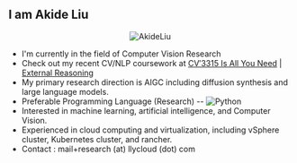 <h2> I am Akide Liu </h2>



<p align="center"> <img src="https://komarev.com/ghpvc/?username=AkideLiu&label=Profile%20views&color=0e75b6&style=flat" alt="AkideLiu" /> 

- I'm currently in the field of Computer Vision Research
- Check out my recent CV/NLP coursework at [CV′3315 Is All You Need](https://arxiv.org/abs/2206.12571) | [External Reasoning](https://arxiv.org/abs/2307.12057)
- My primary research direction is AIGC including diffusion synthesis and large language models.
- Preferable Programming Language (Research) -- ![Python](https://img.shields.io/static/v1?label=Python&message=3.8&color=007396&style=flat&logo=Python)
- Interested in machine learning, artificial intelligence, and Computer Vision. 
- Experienced in cloud computing and virtualization, including vSphere cluster, Kubernetes cluster, and rancher.
- Contact : mail+research (at) llycloud (dot) com

<!-- <details> -->

<!-- - Check out my machine learning and computer vision related coursework at   <a href="https://jovian.ai/akide/notebooks">
    <img src="https://img.shields.io/badge/Jovian.Ai-Open%20In%20Jovian-green"/>
  </a> -->

<!-- <summary>
    <h3>Languages I Know</h3>
</summary>


![Java](https://img.shields.io/static/v1?label=Java&message=SE11&color=007396&style=for-the-badge&logo=java)
![Cpp](https://img.shields.io/static/v1?label=Cpp&message=Cpp11&color=F7DF1E&style=for-the-badge&logo=C)
![JavaScript](https://img.shields.io/static/v1?label=JavaScript&message=ES6&color=007ACC&style=for-the-badge&logo=JavaScript)
![Python](https://img.shields.io/static/v1?label=Python&message=3.8&color=007396&style=for-the-badge&logo=Python)
        
</details> -->

<!-- <details>
<summary>
    <h3>Libraries || Frameworks I use</h3>
</summary> 
![PyTorch](https://img.shields.io/static/v1?label=PyTorch&message=1.11.0&color=007396&style=for-the-badge&logo=PyTorch)
![mmsegmentation](https://img.shields.io/static/v1?label=mmsegmentation&message=0.25.0&color=007396&style=for-the-badge&logo=PyTorch)
![Keras](https://img.shields.io/static/v1?label=Keras&message=2.9.0&color=007396&style=for-the-badge&logo=Keras)
![Spring Boot](https://img.shields.io/static/v1?label=Spring&snapBoot&message=Spring%20Boot%20^2.3.x&color=007396&style=for-the-badge&logo=Spring&snapBoot)
![typeorm](https://img.shields.io/static/v1?label=typeorm&message=typeorm&color=F7DF1E&style=for-the-badge&logo=typescript)
![Vue](https://img.shields.io/static/v1?label=Vue&message=Vue2.x&color=239120&style=for-the-badge&logo=Vue)
</details>
<details>
<summary>
    <h3>Tech I use</h3>
</summary> 
![PyChram](https://img.shields.io/static/v1?label=PyChram&message=2022.1&style=for-the-badge&color=000000&logo=intellij-idea)
![IntelliJ](https://img.shields.io/static/v1?label=IntelliJ&message=2022.1&style=for-the-badge&color=000000&logo=intellij-idea)
![CLion](https://img.shields.io/static/v1?label=CLion&message=2022.1&style=for-the-badge&color=000000&logo=intellij-idea)
![Github](https://img.shields.io/static/v1?label=GitHub&message=AkideLiu&color=181717&style=for-the-badge&logo=github)
![Docker](https://img.shields.io/static/v1?label=Docker&message=🐳&color=4285F4&style=for-the-badge&logo=docker)
![Kubernetes](https://img.shields.io/static/v1?label=Kubernetes&message=1.18+&color=239120&style=for-the-badge&logo=Kubernetes)
![vSphere Stack](https://img.shields.io/static/v1?label=vSphere%20Stack&message=7.0U2+&color=F7DF1E&style=for-the-badge&logo=VMware)
![Rancher](https://img.shields.io/static/v1?label=Rancher&message=^2.5.x+&color=007ACC&style=for-the-badge&logo=Rancher)

  <br /> 

<p align="center">
  <img align="center"  src="https://grs.quantumly.dev/api?username=AkideLiu&theme=vue-dark&title_color=4F8CC9&text_color=9f9f9f&bg_color=151515&hide_border=true&icon_color=4F8CC9&count_private=true&show_icons=true&locale=en&include_all_commits=true&extra=UAws/COVID_contact_tracing_system,OOP-Project,LMS-Spring,LMS-Vue" alt="AkideLiu" />
  <img align="center" src="https://grs.quantumly.dev/api/top-langs?username=AkideLiu&layout=compact&show_icons=true&locale=en&hide=''&langs_count=100&title_color=4F8CC9&text_color=9f9f9f&bg_color=151515&hide_border=true&icon_color=4F8CC9&count_private=true&extra=UAws/COVID_contact_tracing_system,OOP-Project,LMS-Spring,LMS-Vue" alt="AkideLiu" />
</p>
  <br /> <br /> 


<!--   <img src="https://activity-graph.herokuapp.com/graph?username=AkideLiu&theme=dracula&bg_color=20232a&hide_border=true" width="100%"/> -->
<!--     
</details>
 -->

